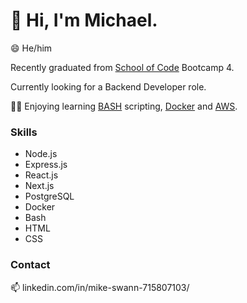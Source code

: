 # 👋 Hi, I'm Michael.

😄 He/him

Recently graduated from [School of Code](https://github.com/SchoolOfCode) Bootcamp 4.

Currently looking for a Backend Developer role.

🔭🌱 Enjoying learning [BASH](https://github.com/topics/bash) scripting, [Docker](https://github.com/docker) and [AWS](https://github.com/aws).

### Skills

- Node.js
- Express.js
- React.js
- Next.js
- PostgreSQL
- Docker
- Bash
- HTML
- CSS

### Contact

📫 linkedin.com/in/mike-swann-715807103/
